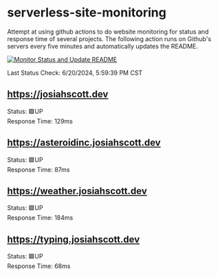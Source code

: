 # serverless-site-monitoring
Attempt at using github actions to do website monitoring for status and response time of several projects. The following action runs on Github's servers every five minutes and automatically updates the README.  

[![Monitor Status and Update README](https://github.com/JosiahSco/serverless-site-monitoring/actions/workflows/monitor.yaml/badge.svg)](https://github.com/JosiahSco/serverless-site-monitoring/actions/workflows/monitor.yaml)

Last Status Check: 6/20/2024, 5:59:39 PM CST

## https://josiahscott.dev
Status: 🟩UP  
Response Time: 129ms

## https://asteroidinc.josiahscott.dev
Status: 🟩UP  
Response Time: 87ms

## https://weather.josiahscott.dev
Status: 🟩UP  
Response Time: 184ms

## https://typing.josiahscott.dev
Status: 🟩UP  
Response Time: 68ms

